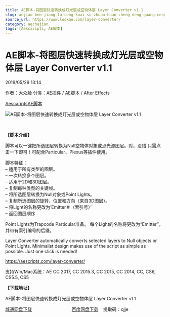 ```yaml
---
title: AE脚本-将图层快速转换成灯光层或空物体层 Layer Converter v1.1
slug: aejiao-ben-jiang-tu-ceng-kuai-su-zhuan-huan-cheng-deng-guang-ceng-huo-kong-wu-ti-ceng-layer-converter-v1-1
source_url: https://www.lookae.com/layer-converter/
category: aechajian
tags: [Aescaripts, AE脚本]
---
```

# AE脚本-将图层快速转换成灯光层或空物体层 Layer Converter v1.1

2019/05/29 13:14

作者：大众脸
分类：[AE插件](https://www.lookae.com/after-effects/aechajian/) / [AE脚本](https://www.lookae.com/after-effects/aescripts/) / [After Effects](https://www.lookae.com/after-effects/)

[Aescaripts](https://www.lookae.com/tag/aescaripts/)[AE脚本](https://www.lookae.com/tag/ae%e8%84%9a%e6%9c%ac/)

![AE脚本-将图层快速转换成灯光层或空物体层 Layer Converter v1.1](https://www.lookae.com/wp-content/uploads/2019/05/Layer-Converter.jpg "AE脚本-将图层快速转换成灯光层或空物体层 Layer Converter v1.1-LookAE.com")

﻿

**【脚本介绍】**

脚本可以一键把所选图层转换为Null空物体对象或点光源图层。对，没错 只需点击一下即可！可配合Particular、Plexus等插件使用。

脚本特征：  
– 适用于所有类型的图层。  
– 一次转换多个图层。  
– 适用于2D和3D图层。  
– 复制每种类型的关键帧。  
– 将所选图层转换为Null对象或Point Lights。  
– 复制所选图层的旋转，位置和方向（来自3D图层）。  
– 将Light的名称更改为’Emitter＃（索引号）’  
– 返回图层顺序

Point Lights为Trapcode Particular准备。 每个Light的名称将更改为“Emitter”，并带有索引编号的后缀。

Layer Converter automatically converts selected layers to Null objects or Point Lights. Minimalist design makes use of the script as simple as possible. Just one click is needed!

https://aescripts.com/layer-converter/

支持Win/Mac系统：AE CC 2017, CC 2015.3, CC 2015, CC 2014, CC, CS6, CS5.5, CS5

**【下载地址】**

AE脚本-将图层快速转换成灯光层或空物体层 Layer Converter v1.1

[城通网盘下载](https://lookae.ctfile.com/fs/680462-376111883)                                [百度网盘下载](https://pan.baidu.com/s/1EmNRqEPxmki1Qs2ChP7HaQ)    提取码：qjje
